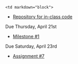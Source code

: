 	<td markdown="block">
* [Repository for in-class code](https://github.com/jversoza/p4a-spring-16-examples/tree/master/p4a-class21)
</td>
	<td markdown="block">
</td>
	<td markdown="block">

Due Thursday, April 21st

* [Milestone #1](assignments/final-project.html)

Due Saturday, April 23rd

* [Assignment #7](assignments/hw07.html)

</td>
